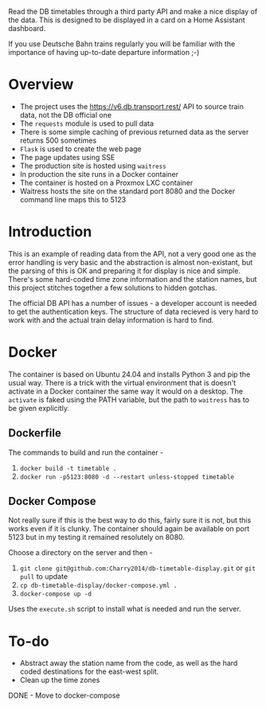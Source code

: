 Read the DB timetables through a third party API and make a nice display of the data. This is designed to be displayed in a card on a Home Assistant dashboard.

If you use Deutsche Bahn trains regularly you will be familiar with the importance of having up-to-date departure information ;-)

# Overview

* The project uses the https://v6.db.transport.rest/ API to source train data, not the DB official one
* The `requests` module is used to pull data
* There is some simple caching of previous returned data as the server returns 500 sometimes
* `Flask` is used to create the web page
* The page updates using SSE
* The production site is hosted using `waitress`
* In production the site runs in a Docker container
* The container is hosted on a Proxmox LXC container
* Waitress hosts the site on the standard port 8080 and the Docker command line maps this to 5123


# Introduction

This is an example of reading data from the API, not a very good one as the error handling is very basic and the abstraction is almost non-existant, but the parsing of this is OK and preparing it for display is nice and simple. There's some hard-coded time zone information and the station names, but this project stitches together a few solutions to hidden gotchas.

The official DB API has a number of issues - a developer account is needed to get the authentication keys. The structure of data recieved is very hard to work with and the actual train delay information is hard to find.

# Docker

The container is based on Ubuntu 24.04 and installs Python 3 and pip the usual way. There is a trick with the virtual environment that is doesn't activate in a Docker container the same way it would on a desktop. The `activate` is faked using the PATH variable, but the path to `waitress` has to be given explicitly.

## Dockerfile
The commands to build and run the container -

1. `docker build -t timetable .`
1. `docker run -p5123:8080 -d --restart unless-stopped timetable`

## Docker Compose
Not really sure if this is the best way to do this, fairly sure it is not, but this works even if it is clunky.
The container should again be available on port 5123 but in my testing it remained resolutely on 8080.

Choose a directory on the server and then -

1. `git clone git@github.com:Charry2014/db-timetable-display.git` or `git pull` to update
1. `cp db-timetable-display/docker-compose.yml .`
1. `docker-compose up -d`

Uses the `execute.sh` script to install what is needed and run the server.

# To-do

* Abstract away the station name from the code, as well as the hard coded destinations for the east-west split.
* Clean up the time zones

DONE - Move to docker-compose
